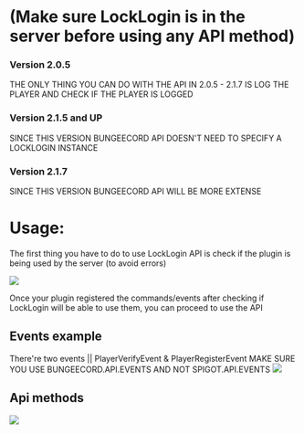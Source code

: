 # (Make sure LockLogin is in the server before using any API method)

### Version 2.0.5
THE ONLY THING YOU CAN DO WITH THE API IN 2.0.5 - 2.1.7 IS LOG THE PLAYER AND CHECK IF THE PLAYER IS LOGGED

### Version 2.1.5 and UP
SINCE THIS VERSION BUNGEECORD API DOESN'T NEED TO SPECIFY A LOCKLOGIN INSTANCE

### Version 2.1.7
SINCE THIS VERSION BUNGEECORD API WILL BE MORE EXTENSE


# Usage:
The first thing you have to do to use LockLogin API is check if the plugin is being used by the server (to avoid errors)

![](https://i.imgur.com/wSGMuZM.png)

Once your plugin registered the commands/events after checking if LockLogin will be able to use them, you can proceed to use the API

## Events example
There're two events || PlayerVerifyEvent & PlayerRegisterEvent
MAKE SURE YOU USE BUNGEECORD.API.EVENTS AND NOT SPIGOT.API.EVENTS
![](https://i.imgur.com/daCOaox.png)

## Api methods
![](https://i.imgur.com/pd1c1qI.png)